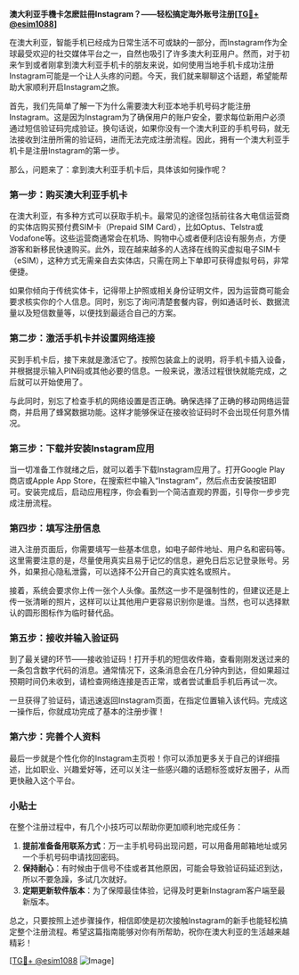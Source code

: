 **澳大利亚手機卡怎麽註冊Instagram？——轻松搞定海外账号注册[[TG💪+ @esim1088](https://t.me/s/esim1088)]**

在澳大利亚，智能手机已经成为日常生活不可或缺的一部分，而Instagram作为全球最受欢迎的社交媒体平台之一，自然也吸引了许多澳大利亚用户。然而，对于初来乍到或者刚拿到澳大利亚手机卡的朋友来说，如何使用当地手机卡成功注册Instagram可能是一个让人头疼的问题。今天，我们就来聊聊这个话题，希望能帮助大家顺利开启Instagram之旅。

首先，我们先简单了解一下为什么需要澳大利亚本地手机号码才能注册Instagram。这是因为Instagram为了确保用户的账户安全，要求每位新用户必须通过短信验证码完成验证。换句话说，如果你没有一个澳大利亚的手机号码，就无法接收到注册所需的验证码，进而无法完成注册流程。因此，拥有一个澳大利亚手机卡是注册Instagram的第一步。

那么，问题来了：拿到澳大利亚手机卡后，具体该如何操作呢？

### 第一步：购买澳大利亚手机卡

在澳大利亚，有多种方式可以获取手机卡。最常见的途径包括前往各大电信运营商的实体店购买预付费SIM卡（Prepaid SIM Card），比如Optus、Telstra或Vodafone等。这些运营商通常会在机场、购物中心或者便利店设有服务点，方便游客和新移民快速购买。此外，现在越来越多的人选择在线购买虚拟电子SIM卡（eSIM），这种方式无需亲自去实体店，只需在网上下单即可获得虚拟号码，非常便捷。

如果你倾向于传统实体卡，记得带上护照或相关身份证明文件，因为运营商可能会要求核实你的个人信息。同时，别忘了询问清楚套餐内容，例如通话时长、数据流量以及短信数量等，以便找到最适合自己的方案。

### 第二步：激活手机卡并设置网络连接

买到手机卡后，接下来就是激活它了。按照包装盒上的说明，将手机卡插入设备，并根据提示输入PIN码或其他必要的信息。一般来说，激活过程很快就能完成，之后就可以开始使用了。

与此同时，别忘了检查手机的网络设置是否正确。确保选择了正确的移动网络运营商，并启用了蜂窝数据功能。这样才能够保证在接收验证码时不会出现任何意外情况。

### 第三步：下载并安装Instagram应用

当一切准备工作就绪之后，就可以着手下载Instagram应用了。打开Google Play商店或Apple App Store，在搜索栏中输入“Instagram”，然后点击安装按钮即可。安装完成后，启动应用程序，你会看到一个简洁直观的界面，引导你一步步完成注册流程。

### 第四步：填写注册信息

进入注册页面后，你需要填写一些基本信息，如电子邮件地址、用户名和密码等。这里需要注意的是，尽量使用真实且易于记忆的信息，避免日后忘记登录账号。另外，如果担心隐私泄露，可以选择不公开自己的真实姓名或照片。

接着，系统会要求你上传一张个人头像。虽然这一步不是强制性的，但建议还是上传一张清晰的照片，这样可以让其他用户更容易识别你是谁。当然，也可以选择默认的圆形图标作为临时替代品。

### 第五步：接收并输入验证码

到了最关键的环节——接收验证码！打开手机的短信收件箱，查看刚刚发送过来的一条包含数字代码的消息。通常情况下，这条消息会在几分钟内到达，但如果超过预期时间仍未收到，请检查网络连接是否正常，或者尝试重启手机后再试一次。

一旦获得了验证码，请迅速返回Instagram页面，在指定位置输入该代码。完成这一操作后，你就成功完成了基本的注册步骤！

### 第六步：完善个人资料

最后一步就是个性化你的Instagram主页啦！你可以添加更多关于自己的详细描述，比如职业、兴趣爱好等，还可以关注一些感兴趣的话题标签或好友圈子，从而更快融入这个平台。

### 小贴士

在整个注册过程中，有几个小技巧可以帮助你更加顺利地完成任务：

1. **提前准备备用联系方式**：万一主手机号码出现问题，可以用备用邮箱地址或另一个手机号码申请找回密码。
2. **保持耐心**：有时候由于信号不佳或者其他原因，可能会导致验证码延迟到达，所以不要急躁，多试几次就好。
3. **定期更新软件版本**：为了保障最佳体验，记得及时更新Instagram客户端至最新版本。

总之，只要按照上述步骤操作，相信即使是初次接触Instagram的新手也能轻松搞定整个注册流程。希望这篇指南能够对你有所帮助，祝你在澳大利亚的生活越来越精彩！

[[TG💪+ @esim1088](https://t.me/s/esim1088) ![Image](https://i.postimg.cc/4NQfJmqS/Snipaste-2025-05-13-00-14-12.png)]